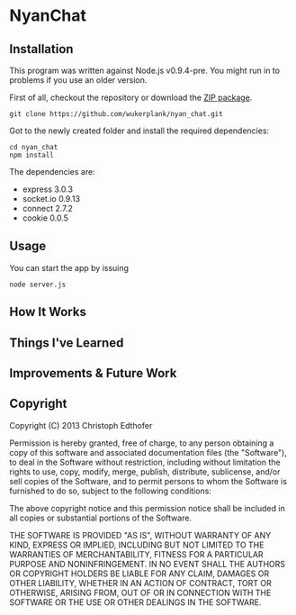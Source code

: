 NyanChat
========

Installation
------------

This program was written against Node.js v0.9.4-pre. You might run in to problems if you use an older version.

First of all, checkout the repository or download the [ZIP package](https://github.com/wukerplank/nyan_chat/archive/master.zip).

    git clone https://github.com/wukerplank/nyan_chat.git

Got to the newly created folder and install the required dependencies:

    cd nyan_chat
    npm install

The dependencies are:

- express 3.0.3
- socket.io 0.9.13
- connect 2.7.2
- cookie 0.0.5

Usage
-----

You can start the app by issuing

    node server.js

How It Works
------------


Things I've Learned
-------------------

Improvements & Future Work
--------------------------

Copyright
---------

Copyright (C) 2013 Christoph Edthofer

Permission is hereby granted, free of charge, to any person obtaining a copy of this software and associated documentation files (the "Software"), to deal in the Software without restriction, including without limitation the rights to use, copy, modify, merge, publish, distribute, sublicense, and/or sell copies of the Software, and to permit persons to whom the Software is furnished to do so, subject to the following conditions:

The above copyright notice and this permission notice shall be included in all copies or substantial portions of the Software.

THE SOFTWARE IS PROVIDED "AS IS", WITHOUT WARRANTY OF ANY KIND, EXPRESS OR IMPLIED, INCLUDING BUT NOT LIMITED TO THE WARRANTIES OF MERCHANTABILITY, FITNESS FOR A PARTICULAR PURPOSE AND NONINFRINGEMENT. IN NO EVENT SHALL THE AUTHORS OR COPYRIGHT HOLDERS BE LIABLE FOR ANY CLAIM, DAMAGES OR OTHER LIABILITY, WHETHER IN AN ACTION OF CONTRACT, TORT OR OTHERWISE, ARISING FROM, OUT OF OR IN CONNECTION WITH THE SOFTWARE OR THE USE OR OTHER DEALINGS IN THE SOFTWARE.